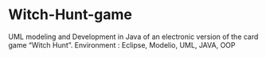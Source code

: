 # Witch-Hunt-game
UML modeling and Development in Java of an electronic version of the card game “Witch Hunt”.
Environment : Eclipse, Modelio, UML, JAVA, OOP
